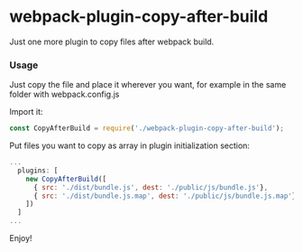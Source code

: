 # webpack-plugin-copy-after-build
Just one more plugin to copy files after webpack build.

### Usage
Just copy the file and place it wherever you want, for example in the same folder with webpack.config.js

Import it:
```Javascript
const CopyAfterBuild = require('./webpack-plugin-copy-after-build');
```
Put files you want to copy as array in plugin initialization section:

```Javascript
...
  plugins: [
    new CopyAfterBuild([
      { src: './dist/bundle.js', dest: './public/js/bundle.js'},
      { src: './dist/bundle.js.map', dest: './public/js/bundle.js.map'}
    ])
  ]
...  
```
Enjoy!
